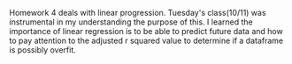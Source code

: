 Homework 4 deals with linear progression. Tuesday's class(10/11) was instrumental in my understanding the purpose of this. I learned the importance of linear regression is to be able to predict future data and how to pay attention to the adjusted r squared value to determine if a dataframe is possibly overfit.

